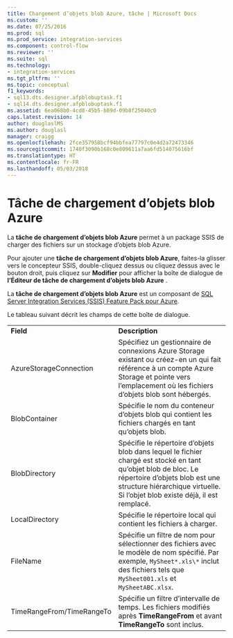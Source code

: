 ```yaml
---
title: Chargement d’objets blob Azure, tâche | Microsoft Docs
ms.custom: ''
ms.date: 07/25/2016
ms.prod: sql
ms.prod_service: integration-services
ms.component: control-flow
ms.reviewer: ''
ms.suite: sql
ms.technology:
- integration-services
ms.tgt_pltfrm: ''
ms.topic: conceptual
f1_keywords:
- sql13.dts.designer.afpblobuptask.f1
- sql14.dts.designer.afpblobuptask.f1
ms.assetid: 6ea068b0-4cd8-45b5-b89d-09b8f25040c0
caps.latest.revision: 14
author: douglaslMS
ms.author: douglasl
manager: craigg
ms.openlocfilehash: 2fce357958bcf94bbfea77797c0e4d2a72473346
ms.sourcegitcommit: 1740f3090b168c0e809611a7aa6fd514075616bf
ms.translationtype: HT
ms.contentlocale: fr-FR
ms.lasthandoff: 05/03/2018
---
```

# <a name="azure-blob-upload-task"></a>Tâche de chargement d’objets blob Azure
La **tâche de chargement d’objets blob Azure** permet à un package SSIS de charger des fichiers sur un stockage d’objets blob Azure.
    
Pour ajouter une **tâche de chargement d’objets blob Azure**, faites-la glisser vers le concepteur SSIS, double-cliquez dessus ou cliquez dessus avec le bouton droit, puis cliquez sur **Modifier** pour afficher la boîte de dialogue de **l’Éditeur de tâche de chargement d’objets blob Azure** .  
  
 La **tâche de chargement d’objets blob Azure** est un composant de [SQL Server Integration Services (SSIS) Feature Pack pour Azure](../../integration-services/azure-feature-pack-for-integration-services-ssis.md).
  
 Le tableau suivant décrit les champs de cette boîte de dialogue.  
  
|||  
|-|-|  
|**Field**|**Description**|  
|AzureStorageConnection|Spécifiez un gestionnaire de connexions Azure Storage existant ou créez-en un qui fait référence à un compte Azure Storage et pointe vers l’emplacement où les fichiers d’objets blob sont hébergés.|  
|BlobContainer|Spécifie le nom du conteneur d’objets blob qui contient les fichiers chargés en tant qu’objets blob.|  
|BlobDirectory|Spécifie le répertoire d’objets blob dans lequel le fichier chargé est stocké en tant qu’objet blob de bloc. Le répertoire d’objets blob est une structure hiérarchique virtuelle. Si l’objet blob existe déjà, il est remplacé.|  
|LocalDirectory|Spécifie le répertoire local qui contient les fichiers à charger.|  
|FileName|Spécifie un filtre de nom pour sélectionner des fichiers avec le modèle de nom spécifié. Par exemple, `MySheet*.xls\*` inclut des fichiers tels que `MySheet001.xls` et `MySheetABC.xlsx`.|  
|TimeRangeFrom/TimeRangeTo|Spécifie un filtre d’intervalle de temps. Les fichiers modifiés après **TimeRangeFrom** et avant **TimeRangeTo** sont inclus.|  
  
  
